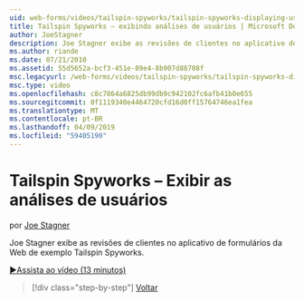 ```yaml
---
uid: web-forms/videos/tailspin-spyworks/tailspin-spyworks-displaying-user-reviews
title: Tailspin Spyworks – exibindo análises de usuários | Microsoft Docs
author: JoeStagner
description: Joe Stagner exibe as revisões de clientes no aplicativo de formulários da Web de exemplo Tailspin Spyworks.
ms.author: riande
ms.date: 07/21/2010
ms.assetid: 55d5652a-bcf3-451e-89e4-8b907d88708f
msc.legacyurl: /web-forms/videos/tailspin-spyworks/tailspin-spyworks-displaying-user-reviews
msc.type: video
ms.openlocfilehash: c8c7864a6825db99db9c942102fc6afb41b0e655
ms.sourcegitcommit: 0f1119340e4464720cfd16d0ff15764746ea1fea
ms.translationtype: MT
ms.contentlocale: pt-BR
ms.lasthandoff: 04/09/2019
ms.locfileid: "59405190"
---
```

# <a name="tailspin-spyworks---displaying-user-reviews"></a>Tailspin Spyworks – Exibir as análises de usuários

por [Joe Stagner](https://github.com/JoeStagner)

Joe Stagner exibe as revisões de clientes no aplicativo de formulários da Web de exemplo Tailspin Spyworks.

[&#9654;Assista ao vídeo (13 minutos)](https://channel9.msdn.com/Blogs/ASP-NET-Site-Videos/tailspin-spyworks-displaying-user-reviews)

> [!div class="step-by-step"]
> [Voltar](tailspin-spyworks-adding-user-product-reviews.md)
